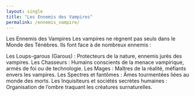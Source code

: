 ```yaml
---
layout: single
title: "Les Ennemis des Vampires"
permalink: /ennemis_vampire/
---
```


Les Ennemis des Vampires
Les vampires ne règnent pas seuls dans le Monde des Ténèbres. Ils font face à de nombreux ennemis :

Les Loups-garous (Garous) : Protecteurs de la nature, ennemis jurés des vampires.
Les Chasseurs : Humains conscients de la menace vampirique, armés de foi ou de technologie.
Les Mages : Maîtres de la réalité, méfiants envers les vampires.
Les Spectres et fantômes : Âmes tourmentées liées au monde des morts.
Les Inquisiteurs et sociétés secrètes humaines : Organisation de l’ombre traquant les créatures surnaturelles.
